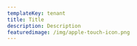 ```yaml
---
templateKey: tenant
title: Title
description: Description
featuredimage: /img/apple-touch-icon.png
---
```


